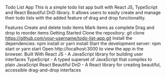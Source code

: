 Todo List App
This is a simple todo list app built with React JS, TypeScript and React Beautiful DnD library. It allows users to easily create and manage their todo lists with the added feature of drag and drop functionality.

Features
Create and delete todo items
Mark items as complete
Drag and drop to reorder items
Getting Started
Clone the repository: git clone https://github.com/your-username/todo-list-app.git
Install the dependencies: npm install or yarn install
Start the development server: npm start or yarn start
Open http://localhost:3000 to view the app in the browser.
Built With
React JS - A JavaScript library for building user interfaces
TypeScript - A typed superset of JavaScript that compiles to plain JavaScript
React Beautiful DnD - A React library for creating beautiful, accessible drag-and-drop interfaces
